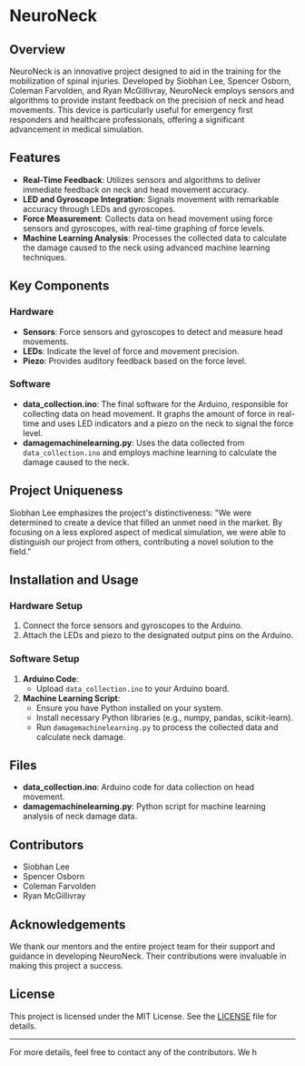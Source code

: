 # NeuroNeck

## Overview

NeuroNeck is an innovative project designed to aid in the training for the mobilization of spinal injuries. Developed by Siobhan Lee, Spencer Osborn, Coleman Farvolden, and Ryan McGillivray, NeuroNeck employs sensors and algorithms to provide instant feedback on the precision of neck and head movements. This device is particularly useful for emergency first responders and healthcare professionals, offering a significant advancement in medical simulation.

## Features

- **Real-Time Feedback**: Utilizes sensors and algorithms to deliver immediate feedback on neck and head movement accuracy.
- **LED and Gyroscope Integration**: Signals movement with remarkable accuracy through LEDs and gyroscopes.
- **Force Measurement**: Collects data on head movement using force sensors and gyroscopes, with real-time graphing of force levels.
- **Machine Learning Analysis**: Processes the collected data to calculate the damage caused to the neck using advanced machine learning techniques.

## Key Components

### Hardware
- **Sensors**: Force sensors and gyroscopes to detect and measure head movements.
- **LEDs**: Indicate the level of force and movement precision.
- **Piezo**: Provides auditory feedback based on the force level.

### Software
- **data_collection.ino**: The final software for the Arduino, responsible for collecting data on head movement. It graphs the amount of force in real-time and uses LED indicators and a piezo on the neck to signal the force level.
- **damagemachinelearning.py**: Uses the data collected from `data_collection.ino` and employs machine learning to calculate the damage caused to the neck.

## Project Uniqueness

Siobhan Lee emphasizes the project's distinctiveness: "We were determined to create a device that filled an unmet need in the market. By focusing on a less explored aspect of medical simulation, we were able to distinguish our project from others, contributing a novel solution to the field."

## Installation and Usage

### Hardware Setup
1. Connect the force sensors and gyroscopes to the Arduino.
2. Attach the LEDs and piezo to the designated output pins on the Arduino.

### Software Setup
1. **Arduino Code**:
   - Upload `data_collection.ino` to your Arduino board.
2. **Machine Learning Script**:
   - Ensure you have Python installed on your system.
   - Install necessary Python libraries (e.g., numpy, pandas, scikit-learn).
   - Run `damagemachinelearning.py` to process the collected data and calculate neck damage.

## Files

- **data_collection.ino**: Arduino code for data collection on head movement.
- **damagemachinelearning.py**: Python script for machine learning analysis of neck damage data.

## Contributors

- Siobhan Lee
- Spencer Osborn
- Coleman Farvolden
- Ryan McGillivray

## Acknowledgements

We thank our mentors and the entire project team for their support and guidance in developing NeuroNeck. Their contributions were invaluable in making this project a success.

## License

This project is licensed under the MIT License. See the [LICENSE](LICENSE) file for details.

---

For more details, feel free to contact any of the contributors. We h
